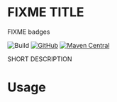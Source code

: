 # FIXME TITLE

FIXME badges

![Build](https://github.com/LeoColman/)
[![GitHub](https://img.shields.io/github/license/LeoColman/simple-password-generator)](https://github.com/LeoColman/simple-password-generator/blob/master/LICENSE) [![Maven Central](https://img.shields.io/maven-central/v/group/simple-password-generator.svg)](https://search.maven.org/search?q=g:group)


SHORT DESCRIPTION

# Usage

